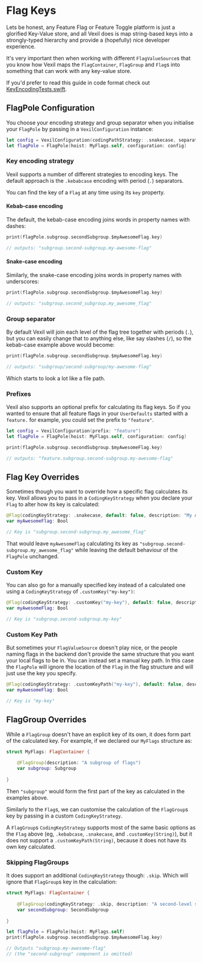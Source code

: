 # Flag Keys

Lets be honest, any Feature Flag or Feature Toggle platform is just a glorified Key-Value store, and all Vexil does is map string-based keys into a strongly-typed hierarchy and provide a (hopefully) nice developer experience.

It's very important then when working with different `FlagValueSource`s that you know how Vexil maps the `FlagContainer`, `FlagGroup` and `Flag`s into something that can work with any key-value store.

If you'd prefer to read this guide in code format check out [KeyEncodingTests.swift][tests].

## FlagPole Configuration

You choose your encoding strategy and group separator when you initialise your `FlagPole` by passing in a `VexilConfiguration` instance:

```swift
let config = VexilConfiguration(codingPathStrategy: .snakecase, separator: "/")
let flagPole = FlagPole(hoist: MyFlags.self, configuration: config)
```

### Key encoding strategy

Vexil supports a number of different strategies to encoding keys. The default approach is the `.kebabcase` encoding with period (`.`) separators.

You can find the key of a `Flag` at any time using its `key` property.

#### Kebab-case encoding

The default, the kebab-case encoding joins words in property names with dashes:

```swift
print(flagPole.subgroup.secondSubgroup.$myAwesomeFlag.key)

// outputs: "subgroup.second-subgroup.my-awesome-flag"
```

#### Snake-case encoding

Similarly, the snake-case encoding joins words in property names with underscores:

```swift
print(flagPole.subgroup.secondSubgroup.$myAwesomeFlag.key)

// outputs: "subgroup.second_subgroup.my_awesome_flag"
```

### Group separator

By default Vexil will join each level of the flag tree together with periods (`.`), but you can easily change that to anything else, like say slashes (`/`), so the kebab-case example above would become:

```swift
print(flagPole.subgroup.secondSubgroup.$myAwesomeFlag.key)

// outputs: "subgroup/second-subgroup/my-awesome-flag"
```

Which starts to look a lot like a file path.

### Prefixes

Vexil also supports an optional prefix for calculating its flag keys. So if you wanted to ensure that all feature flags in your `UserDefaults` started with a `feature.` for example, you could set the prefix to `"feature"`.

```swift
let config = VexilConfiguration(prefix: "feature")
let flagPole = FlagPole(hoist: MyFlags.self, configuration: config)

print(flagPole.subgroup.secondSubgroup.$myAwesomeFlag.key)

// outputs: "feature.subgroup.second-subgroup.my-awesome-flag"
```

## Flag Key Overrides

Sometimes though you want to override how a specific flag calculates its key. Vexil allows you to pass in a `CodingKeyStrategy` when you declare your `Flag` to alter how its key is calculated:

```swift
@Flag(codingKeyStrategy: .snakecase, default: false, description: "My Awesome Flag")
var myAwesomeFlag: Bool

// Key is "subgroup.second-subgroup.my_awesome_flag"
```

That would leave `myAwesomeFlag` calculating its key as `"subgroup.second-subgroup.my_awesome_flag"` while leaving the default behaviour of the `FlagPole` unchanged.

### Custom Key

You can also go for a manually specified key instead of a calculated one using a `CodingKeyStrategy` of `.customKey("my-key")`:

```swift
@Flag(codingKeyStrategy: .customKey("my-key"), default: false, description: "My Awesome Flag")
var myAwesomeFlag: Bool

// Key is "subgroup.second-subgroup.my-key"
```

### Custom Key Path

But sometimes your `FlagValueSource` doesn't play nice, or the people naming flags in the backend don't provide the same structure that you want your local flags to be in. You can instead set a manual key path. In this case the `FlagPole` will ignore the location of the `Flag` in the flag structure and will just use the key you specify.

```swift
@Flag(codingKeyStrategy: .customKeyPath("my-key"), default: false, description: "My Awesome Flag")
var myAwesomeFlag: Bool

// Key is "my-key"
```

## FlagGroup Overrides

While a `FlagGroup` doesn't have an explicit key of its own, it does form part of the calculated key. For example, if we declared our `MyFlags` structure as:

```swift
struct MyFlags: FlagContainer {
    
    @FlagGroup(description: "A subgroup of flags")
    var subgroup: Subgroup
    
}
```

Then `"subgroup"` would form the first part of the key as calculated in the examples above.

Similarly to the `Flag`s, we can customise the calculation of the `FlagGroup`s key by passing in a custom `CodingKeyStrategy`.

A `FlagGroup`s `CodingKeyStrategy` supports most of the same basic options as the `Flag` above (eg, `.kebabcase`, `.snakecase`, and `.customKey(String)`), but it does not support a `.customKeyPath(String)`, because it does not have its own key calculated.

### Skipping FlagGroups

It does support an additional `CodingKeyStrategy` though: `.skip`. Which will ignore that `FlagGroup`s key in the calculation:

```swift
struct MyFlags: FlagContainer {
    
    @FlagGroup(codingKeyStrategy: .skip, description: "A second-level subgroup of flags")
    var secondSubgroup: SecondSubgroup
    
}

let flagPole = FlagPole(hoist: MyFlags.self)
print(flagPole.subgroup.secondSubgroup.$myAwesomeFlag.key)

// Outputs "subgroup.my-awesome-flag"
// (the "second-subgroup" component is omitted)
```

[tests]: https://github.com/unsignedapps/Vexil/blob/main/Tests/VexilTests/KeyEncodingTests.swift